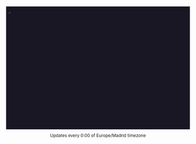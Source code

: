 <p align=center>
  <img src=output.gif alt="" /><br>
  <sub>Updates every 0:00 of Europe/Madrid timezone</sub>
</p>
